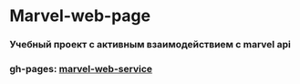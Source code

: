 # Marvel-web-page

### Учебный проект с активным взаимодействием с marvel api

### gh-pages: [marvel-web-service](https://borodinalexandr.github.io/marvel-web-service/)

